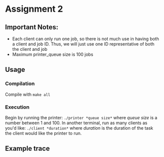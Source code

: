 # Assignment 2

## Important Notes:
- Each client can only run one job, so there is not much use in having both a client and job ID. Thus, we will just use one ID representative of both the client and job
- Maximum printer_queue size is 100 jobs

## Usage
### Compilation
Compile with `make all`
### Execution
Begin by running the printer: `./printer *queue size*` where *queue size* is a number between 1 and 100.
In another terminal, run as many clients as you'd like: `./client *duration*` where *duration* is the duration of the task the client would like the printer to run.

## Example trace

